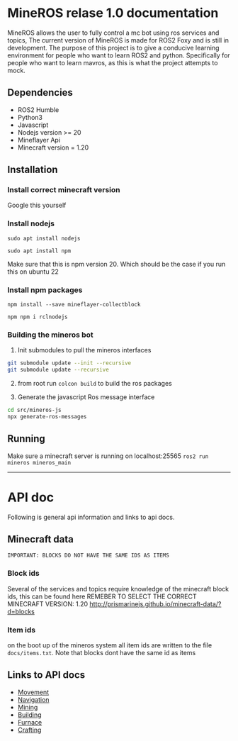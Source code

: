 # MineROS relase 1.0 documentation

MineROS allows the user to fully control a mc bot using ros services and topics, The current version of MineROS is made for ROS2 Foxy and is still in development. The purpose of this project is to give a conducive learning environment for people who want to learn ROS2 and python. Specifically for people who want to learn mavros, as this is what the project attempts to mock.

## Dependencies
- ROS2 Humble
- Python3
- Javascript
- Nodejs version >= 20
- Mineflayer Api
- Minecraft version = 1.20

## Installation

### Install correct minecraft version
Google this yourself

### Install nodejs
``` sudo apt install nodejs ```

``` sudo apt install npm ```

Make sure that this is npm version 20. Which should be the case if you run this on ubuntu 22

### Install npm packages
``` npm install --save mineflayer-collectblock ```

``` npm npm i rclnodejs ```

### Building the mineros bot

1) Init submodules to pull the mineros interfaces
```bash
git submodule update --init --recursive
git submodule update --recursive
```

2) from root run `colcon build` to build the ros packages

3) Generate the javascript Ros message interface
```bash
cd src/mineros-js
npx generate-ros-messages
```


## Running
Make sure a minecraft server is running on localhost:25565
``` ros2 run mineros mineros_main ```

___
# API doc

Following is general api information and links to api docs.

## Minecraft data
```
IMPORTANT: BLOCKS DO NOT HAVE THE SAME IDS AS ITEMS
```

### Block ids
Several of the services and topics require knowledge of the minecraft block ids, this can be found here REMEBER TO SELECT THE CORRECT MINECRAFT VERSION: 1.20 http://prismarinejs.github.io/minecraft-data/?d=blocks

### Item ids
on the boot up of the mineros system all item ids are written to the file ` docs/items.txt `. Note that blocks dont have the same id as items


## Links to API docs
- [Movement](docs/movement.md)
- [Navigation](docs/navigation.md)
- [Mining](docs/mining.md)
- [Building](docs/building.md)
- [Furnace](docs/furnace.md)
- [Crafting](docs/crafting.md)